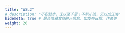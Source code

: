 ```yaml
---
title: "WSL2"
# description: "不积跬步，无以至千里；不积小流，无以成江海"
hidemeta: true # 是否隐藏文章的元信息，如发布日期、作者等
weight: 20
---
```


